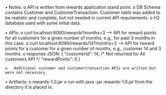 •	Notes:
	o	API is written from rewards application stand point.
	o	DB Schema contains Customer and CustomerTransaction. Customer table was added to be realistic and complete, but not needed in current API requirements.
	o	H2 database used with some initial data.
	
•	APIs:
	o	curl localhost:8090/rewards?months=3 --> API for reward points for all customers for a given number of months, e.g., for past 3 months in this case.
	o	curl localhost:8090/rewards/14?months=3 --> API for reward points for a customer for a given number of months, e.g., customer 14 and 3 months.
	o	response JSON:
	{
		"customerId": 14, /* Not returned for All customers API */
		"rewardPoints": 0
	}

	o	Additional customer and customertransaction APIs are written but were not necessary.
	
•	Artifacts:
	o	rewards-1.0.jar
	o	run with java -jar rewards-1.0.jar from the directory it is placed in.




